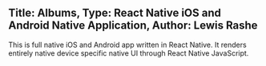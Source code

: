 Title: Albums, Type: React Native iOS and Android Native Application, Author: Lewis Rashe
----------
This is full native iOS and Android app written in React Native. It renders entirely native device specific native UI through React Native JavaScript.

<picture>
  <source media="(min-width: 650px)" srcset="img_pink_flowers.jpg">
</picture>
